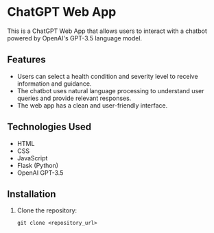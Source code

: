 # ChatGPT Web App

This is a ChatGPT Web App that allows users to interact with a chatbot powered by OpenAI's GPT-3.5 language model.

## Features

- Users can select a health condition and severity level to receive information and guidance.
- The chatbot uses natural language processing to understand user queries and provide relevant responses.
- The web app has a clean and user-friendly interface.

## Technologies Used

- HTML
- CSS
- JavaScript
- Flask (Python)
- OpenAI GPT-3.5

## Installation

1. Clone the repository:

   ```shell
   git clone <repository_url>
